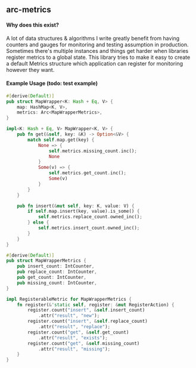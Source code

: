 ## arc-metrics

#### Why does this exist?
A lot of data structures & algorithms I write greatly benefit from having counters and gauges for
monitoring and testing assumption in production. Sometimes there's multiple instances and things
get harder when libraries register metrics to a global state. This library tries to make it easy
to create a default Metrics structure which application can register for monitoring however they
want.

#### Example Usage (todo: test example)

```rust
#[derive(Default)]
pub struct MapWrapper<K: Hash + Eq, V> {
    map: HashMap<K, V>,
    metrics: Arc<MapWrapperMetrics>,
}

impl<K: Hash + Eq, V> MapWrapper<K, V> {
    pub fn get(&self, key: &K) -> Option<&V> {
        match self.map.get(key) {
            None => {
                self.metrics.missing_count.inc();
                None
            }
            Some(v) => {
                self.metrics.get_count.inc();
                Some(v)
            }
        }
    }

    pub fn insert(&mut self, key: K, value: V) {
        if self.map.insert(key, value).is_some() {
            self.metrics.replace_count.owned_inc();
        } else {
            self.metrics.insert_count.owned_inc();
        }
    }
}

#[derive(Default)]
pub struct MapWrapperMetrics {
    pub insert_count: IntCounter,
    pub replace_count: IntCounter,
    pub get_count: IntCounter,
    pub missing_count: IntCounter,
}

impl RegisterableMetric for MapWrapperMetrics {
    fn register(&'static self, register: &mut RegisterAction) {
        register.count("insert", &self.insert_count)
            .attr("result", "new");
        register.count("insert", &self.replace_count)
            .attr("result", "replace");
        register.count("get", &self.get_count)
            .attr("result", "exists");
        register.count("get", &self.missing_count)
            .attr("result", "missing");
    }
}

```
